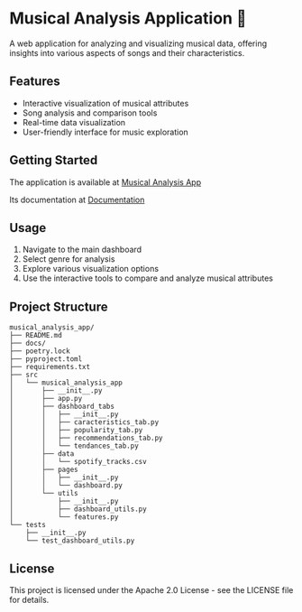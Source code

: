 # Musical Analysis Application 🎵

A web application for analyzing and visualizing musical data, offering insights into various aspects of songs and their characteristics.

## Features

- Interactive visualization of musical attributes
- Song analysis and comparison tools
- Real-time data visualization
- User-friendly interface for music exploration

## Getting Started

The application is available at [Musical Analysis App](https://malmak-musical-analysis.streamlit.app)  

Its documentation at [Documentation](https://mal-mak.github.io/musical-analysis-app/)  

## Usage

1. Navigate to the main dashboard
2. Select genre for analysis
3. Explore various visualization options
4. Use the interactive tools to compare and analyze musical attributes

## Project Structure

```
musical_analysis_app/
├── README.md
├── docs/
├── poetry.lock
├── pyproject.toml
├── requirements.txt
├── src
│   └── musical_analysis_app
│       ├── __init__.py
│       ├── app.py
│       ├── dashboard_tabs
│       │   ├── __init__.py
│       │   ├── caracteristics_tab.py
│       │   ├── popularity_tab.py
│       │   ├── recommendations_tab.py
│       │   └── tendances_tab.py
│       ├── data
│       │   └── spotify_tracks.csv
│       ├── pages
│       │   ├── __init__.py
│       │   └── dashboard.py
│       └── utils
│           ├── __init__.py
│           ├── dashboard_utils.py
│           └── features.py
└── tests
    ├── __init__.py
    └── test_dashboard_utils.py
```

## License

This project is licensed under the Apache 2.0 License - see the LICENSE file for details.